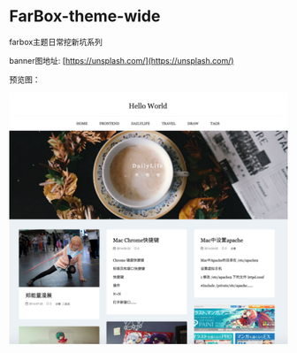 # FarBox-theme-wide
farbox主题日常挖新坑系列

banner图地址: [https://unsplash.com/](https://unsplash.com/)

预览图：

<img src="./preview.png">

